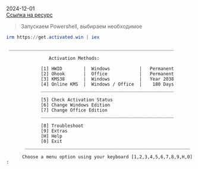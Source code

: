 
2024-12-01  
[Ссылка на ресурс ](https://github.com/massgravel/Microsoft-Activation-Scripts)

>Запускаем Powershell, выбираем необходимое
```powershell
irm https://get.activated.win | iex
```

```
 ______________________________________________________________

                Activation Methods:

             [1] HWID        |  Windows           |   Permanent
             [2] Ohook       |  Office            |   Permanent
             [3] KMS38       |  Windows           |   Year 2038
             [4] Online KMS  |  Windows / Office  |    180 Days
             __________________________________________________

             [5] Check Activation Status
             [6] Change Windows Edition
             [7] Change Office Edition
             __________________________________________________

             [8] Troubleshoot
             [9] Extras
             [H] Help
             [0] Exit
       ______________________________________________________________

      Choose a menu option using your keyboard [1,2,3,4,5,6,7,8,9,H,0] :
```